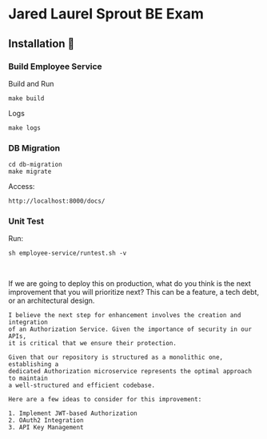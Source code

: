 # Jared Laurel Sprout BE Exam

## Installation 📌

### Build Employee Service

Build and Run
```shell
make build
```

Logs
```shell
make logs
```

### DB Migration
```shell
cd db-migration
make migrate
```

Access:
```
http://localhost:8000/docs/
```

### Unit Test

Run:
```shell
sh employee-service/runtest.sh -v
```
<br /> 

If we are going to deploy this on production, what do you think is the next
improvement that you will prioritize next? This can be a feature, a tech debt, or
an architectural design.
```
I believe the next step for enhancement involves the creation and integration
of an Authorization Service. Given the importance of security in our APIs,
it is critical that we ensure their protection.

Given that our repository is structured as a monolithic one, establishing a
dedicated Authorization microservice represents the optimal approach to maintain
a well-structured and efficient codebase.

Here are a few ideas to consider for this improvement:

1. Implement JWT-based Authorization
2. OAuth2 Integration
3. API Key Management
```
